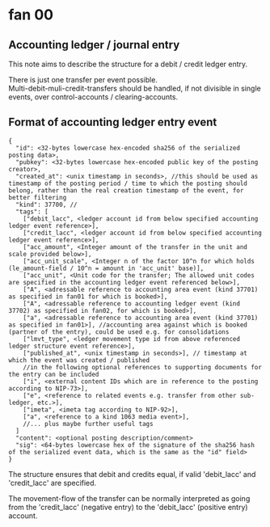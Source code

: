 # fan 00

## Accounting ledger / journal entry

This note aims to describe the structure for a debit / credit ledger entry.  

There is just one transfer per event possible.  
Multi-debit-muli-credit-transfers should be handled, if not divisible in single events, over control-accounts / clearing-accounts. 

## Format of accounting ledger entry event

~~~
{
  "id": <32-bytes lowercase hex-encoded sha256 of the serialized posting data>,
  "pubkey": <32-bytes lowercase hex-encoded public key of the posting creator>,
  "created_at": <unix timestamp in seconds>, //this should be used as timestamp of the posting period / time to which the posting should belong, rather than the real creation timestamp of the event, for better filtering
  "kind": 37700, //
  "tags": [
    ["debit_lacc", <ledger account id from below specified accounting ledger event reference>],
    ["credit_lacc", <ledger account id from below specified accounting ledger event reference>],
    ["acc_amount", <Integer amount of the transfer in the unit and scale provided below>],
    ["acc_unit_scale", <Integer n of the factor 10^n for which holds (le_amount-field / 10^n = amount in 'acc_unit' base)],
    ["acc_unit", <Unit code for the transfer; The allowed unit codes are specified in the accounting ledger event referenced below>],
    ["A", <adressable reference to accounting area event (kind 37701) as specified in fan01 for which is booked>],
    ["A", <adressable reference to accounting ledger event (kind 37702) as specified in fan02, for which is booked>],
    ["a", <adressable reference to accounting area event (kind 37701) as specified in fan01>], //accounting area against which is booked (partner of the entry), could be used e.g. for consolidations
    ["lmvt_type", <ledger movement type id from above referenced ledger structure event reference>],
    ["published_at", <unix timestamp in seconds>], // timestamp at which the event was created / published
    //in the following optional references to supporting documents for the entry can be included
    ["i", <external content IDs which are in reference to the posting according to NIP-73>],
    ["e", <reference to related events e.g. transfer from other sub-ledger, etc.>],
    ["imeta", <imeta tag according to NIP-92>],
    ["a", <reference to a kind 1063 media event>],
    //... plus maybe further useful tags
  ]
  "content": <optional posting description/comment>
  "sig": <64-bytes lowercase hex of the signature of the sha256 hash of the serialized event data, which is the same as the "id" field>
}
~~~

The structure ensures that debit and credits equal, if valid 'debit_lacc' and 'credit_lacc' are specified.  
  
The movement-flow of the transfer can be normally interpreted as going from the 'credit_lacc' (negative entry) to the 'debit_lacc' (positive entry) account.  
